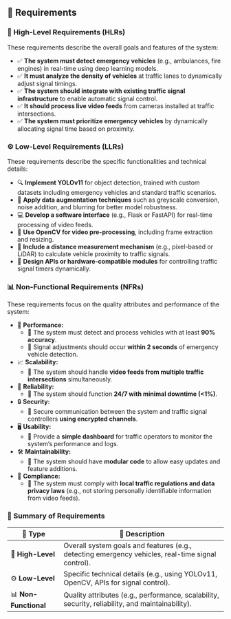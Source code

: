## 🚦 Requirements

### 🎯 High-Level Requirements (HLRs)
These requirements describe the overall goals and features of the system:
- ✅ **The system must detect emergency vehicles** (e.g., ambulances, fire engines) in real-time using deep learning models.
- ✅ **It must analyze the density of vehicles** at traffic lanes to dynamically adjust signal timings.
- ✅ **The system should integrate with existing traffic signal infrastructure** to enable automatic signal control.
- ✅ **It should process live video feeds** from cameras installed at traffic intersections.
- ✅ **The system must prioritize emergency vehicles** by dynamically allocating signal time based on proximity.

### ⚙️ Low-Level Requirements (LLRs)
These requirements describe the specific functionalities and technical details:
- 🔍 **Implement YOLOv11** for object detection, trained with custom datasets including emergency vehicles and standard traffic scenarios.
- 🎨 **Apply data augmentation techniques** such as greyscale conversion, noise addition, and blurring for better model robustness.
- 💻 **Develop a software interface** (e.g., Flask or FastAPI) for real-time processing of video feeds.
- 🎥 **Use OpenCV for video pre-processing**, including frame extraction and resizing.
- 📏 **Include a distance measurement mechanism** (e.g., pixel-based or LiDAR) to calculate vehicle proximity to traffic signals.
- 🔗 **Design APIs or hardware-compatible modules** for controlling traffic signal timers dynamically.

### 📊 Non-Functional Requirements (NFRs)
These requirements focus on the quality attributes and performance of the system:
- 🚀 **Performance:**  
  - 🔹 The system must detect and process vehicles with at least **90% accuracy**.  
  - 🔹 Signal adjustments should occur **within 2 seconds** of emergency vehicle detection.  
- 📈 **Scalability:**  
  - 🔹 The system should handle **video feeds from multiple traffic intersections** simultaneously.  
- 🔧 **Reliability:**  
  - 🔹 The system should function **24/7 with minimal downtime (<1%)**.  
- 🔒 **Security:**  
  - 🔹 Secure communication between the system and traffic signal controllers **using encrypted channels**.  
- 🖥️ **Usability:**  
  - 🔹 Provide a **simple dashboard** for traffic operators to monitor the system’s performance and logs.  
- 🛠️ **Maintainability:**  
  - 🔹 The system should have **modular code** to allow easy updates and feature additions.  
- 📜 **Compliance:**  
  - 🔹 The system must comply with **local traffic regulations and data privacy laws** (e.g., not storing personally identifiable information from video feeds).  

### 📝 Summary of Requirements
| 🔰 **Type**             | 📝 **Description**                                                                                                   |
|------------------------|-------------------------------------------------------------------------------------------------------------------|
| 🎯 **High-Level**       | Overall system goals and features (e.g., detecting emergency vehicles, real-time signal control).                 |
| ⚙️ **Low-Level**        | Specific technical details (e.g., using YOLOv11, OpenCV, APIs for signal control).                               |
| 📊 **Non-Functional**   | Quality attributes (e.g., performance, scalability, security, reliability, and maintainability).                |

